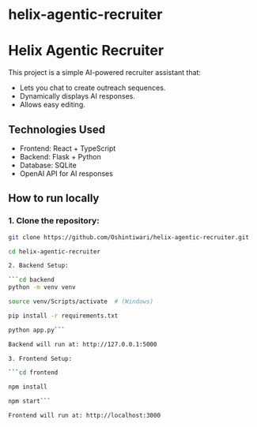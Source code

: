 # helix-agentic-recruiter

# Helix Agentic Recruiter

This project is a simple AI-powered recruiter assistant that:

- Lets you chat to create outreach sequences.
- Dynamically displays AI responses.
- Allows easy editing.

## Technologies Used

- Frontend: React + TypeScript
- Backend: Flask + Python
- Database: SQLite
- OpenAI API for AI responses

## How to run locally

### 1. Clone the repository:
```bash
git clone https://github.com/Oshintiwari/helix-agentic-recruiter.git

cd helix-agentic-recruiter

2. Backend Setup:

```cd backend
python -m venv venv

source venv/Scripts/activate  # (Windows)

pip install -r requirements.txt

python app.py```

Backend will run at: http://127.0.0.1:5000

3. Frontend Setup:

```cd frontend

npm install

npm start```

Frontend will run at: http://localhost:3000
